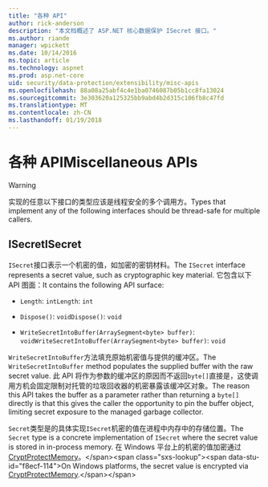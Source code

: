 ```yaml
---
title: "各种 API"
author: rick-anderson
description: "本文档概述了 ASP.NET 核心数据保护 ISecret 接口。"
ms.author: riande
manager: wpickett
ms.date: 10/14/2016
ms.topic: article
ms.technology: aspnet
ms.prod: asp.net-core
uid: security/data-protection/extensibility/misc-apis
ms.openlocfilehash: 88a08a25abf4c4e1ba0746087b05b1cc8fa13024
ms.sourcegitcommit: 3e303620a125325bb9abd4b2d315c106fb8c47fd
ms.translationtype: MT
ms.contentlocale: zh-CN
ms.lasthandoff: 01/19/2018
---
```

# <a name="miscellaneous-apis"></a><span data-ttu-id="f8ecf-103">各种 API</span><span class="sxs-lookup"><span data-stu-id="f8ecf-103">Miscellaneous APIs</span></span>

<a name="data-protection-extensibility-mics-apis"></a>

>[!WARNING]
> <span data-ttu-id="f8ecf-104">实现的任意以下接口的类型应该是线程安全的多个调用方。</span><span class="sxs-lookup"><span data-stu-id="f8ecf-104">Types that implement any of the following interfaces should be thread-safe for multiple callers.</span></span>

## <a name="isecret"></a><span data-ttu-id="f8ecf-105">ISecret</span><span class="sxs-lookup"><span data-stu-id="f8ecf-105">ISecret</span></span>

<span data-ttu-id="f8ecf-106">`ISecret`接口表示一个机密的值，如加密的密钥材料。</span><span class="sxs-lookup"><span data-stu-id="f8ecf-106">The `ISecret` interface represents a secret value, such as cryptographic key material.</span></span> <span data-ttu-id="f8ecf-107">它包含以下 API 图面：</span><span class="sxs-lookup"><span data-stu-id="f8ecf-107">It contains the following API surface:</span></span>

* <span data-ttu-id="f8ecf-108">`Length`: `int`</span><span class="sxs-lookup"><span data-stu-id="f8ecf-108">`Length`: `int`</span></span>

* <span data-ttu-id="f8ecf-109">`Dispose()`: `void`</span><span class="sxs-lookup"><span data-stu-id="f8ecf-109">`Dispose()`: `void`</span></span>

* <span data-ttu-id="f8ecf-110">`WriteSecretIntoBuffer(ArraySegment<byte> buffer)`: `void`</span><span class="sxs-lookup"><span data-stu-id="f8ecf-110">`WriteSecretIntoBuffer(ArraySegment<byte> buffer)`: `void`</span></span>

<span data-ttu-id="f8ecf-111">`WriteSecretIntoBuffer`方法填充原始机密值与提供的缓冲区。</span><span class="sxs-lookup"><span data-stu-id="f8ecf-111">The `WriteSecretIntoBuffer` method populates the supplied buffer with the raw secret value.</span></span> <span data-ttu-id="f8ecf-112">此 API 将作为参数的缓冲区的原因而不返回`byte[]`直接是，这使调用方机会固定限制对托管的垃圾回收器的机密暴露该缓冲区对象。</span><span class="sxs-lookup"><span data-stu-id="f8ecf-112">The reason this API takes the buffer as a parameter rather than returning a `byte[]` directly is that this gives the caller the opportunity to pin the buffer object, limiting secret exposure to the managed garbage collector.</span></span>

<span data-ttu-id="f8ecf-113">`Secret`类型是的具体实现`ISecret`机密的值在进程中内存中的存储位置。</span><span class="sxs-lookup"><span data-stu-id="f8ecf-113">The `Secret` type is a concrete implementation of `ISecret` where the secret value is stored in in-process memory.</span></span> <span data-ttu-id="f8ecf-114">在 Windows 平台上的机密的值加密通过[CryptProtectMemory](https://msdn.microsoft.com/library/windows/desktop/aa380262(v=vs.85).aspx)。</span><span class="sxs-lookup"><span data-stu-id="f8ecf-114">On Windows platforms, the secret value is encrypted via [CryptProtectMemory](https://msdn.microsoft.com/library/windows/desktop/aa380262(v=vs.85).aspx).</span></span>

